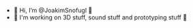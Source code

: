 - 👋 Hi, I’m @JoakimSnofugl 👋
- 🔹 I'm working on 3D stuff, sound stuff and prototyping stuff 🔹



<!---
JoakimSnofugl/JoakimSnofugl is a ✨ special ✨ repository because its `README.md` (this file) appears on your GitHub profile.
You can click the Preview link to take a look at your changes.
--->
